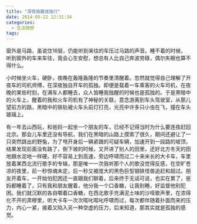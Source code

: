 ```yaml
---
title: "深夜独醒或独行"
date: 2014-05-22 22:31:34
categories:
  - 生活随想
tags:
---
```


窗外是马路，虽说住16层，仍能听到来往的车压过马路的声音。睡不着的时候，听到窗外的车来车往，竟会心生安慰，想总有人比自己奔波劳碌，偶尔失眠也算不得什么。 

小时候坐火车，硬卧，夜晚在轰隆轰隆的节奏里清醒着。忽然就觉得自己理解了开夜车的司机师傅，在深夜独自开车的孤独。即便是载着一车乘客的火车司机，在夜晚的某些时刻，在满车人都睡去，众人皆睡我独醒的时候也是孤独的。于是黑暗中的火车上，醒着的我和火车司机有了神秘的关联，意念游离到车头驾驶室，从那儿望前方的路，黑暗中的铁轨被火车头前灯打亮，光亮中许多只小虫在飞，撞在车头玻璃上。 

有一年去山西玩，和爸妈一起坐一个朋友的车，已经不记得当时为什么要连夜赶回北京。那会儿车里还没有导航，我们在黑暗的山路上摸索了很久，期间还避让了一只突然跳出的野兔，为了甩开身后一辆紧跟的可疑车辆，加速开到一段路的坡顶，结果发现前面没有路了，倒下坡的时候，又开进了别人的田里，还好北方冬天的田地跟水泥地一样硬。好不容易上到高速，旁边呼啸而过二十来米长的大卡车，车里放着某西北流行歌手的专辑，那是唯一一次我听那个人的歌没觉得反感，在空旷苍凉的夜里，前一秒惊魂未定，后一秒又被庞大的黑色巨型钢铁怪兽追赶和超过。朋友开着车，一开始怕犯困还一直跟我们聊着，后来终于无话可说，也实在累了，爸妈都睡着了，只有我和朋友醒着，他分我一个口香糖，让我别睡，好监督他别犯困。我们就沉默的各自嚼着口香糖，在西北歌手充满泥土味的沙哑歌声里，在浓得化不开的肃穆里，听大卡车一次次哐叱哐叱呼啸而过，每次都伴随着扑面而来的压力，内心一紧，接着又陷入另一种空虚的压力，后来知道，那其实就是孤独的感觉。